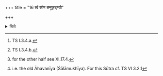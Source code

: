 +++
title = "16 त्वं सोम तनूकृद्भ्यो"

+++

<details><summary>थिते</summary>

16. With the two (i.e. a verse and a formula viz.) tvaṁ soma tanūkr̥dbhyaḥ...[^1] and juṣāṇaḥ...[^2] he offers half[^3] ghee (in the additional ladle) in the Gārhapatya fire.[^4]   

[^1]: TS I.3.4.a.  

[^2]: TS I.3.4.b.  

[^3]: for the other half see XI.17.4.  

[^4]: i.e. the old Āhavanīya (Śālāmukhīya). For this Sūtra cf. TS VI 3.2.1  
</details>
